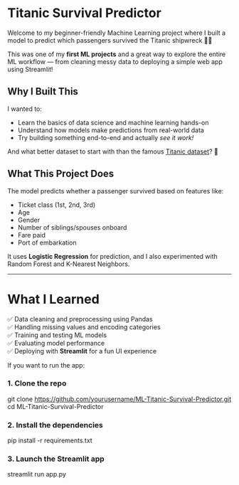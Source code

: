 #  Titanic Survival Predictor

Welcome to my beginner-friendly Machine Learning project where I built a model to predict which passengers survived the Titanic shipwreck 🧠✨

This was one of my **first ML projects** and a great way to explore the entire ML workflow — from cleaning messy data to deploying a simple web app using Streamlit!



##  Why I Built This

I wanted to:
- Learn the basics of data science and machine learning hands-on
- Understand how models make predictions from real-world data
- Try building something end-to-end and actually *see it work!*

And what better dataset to start with than the famous [Titanic dataset](https://www.kaggle.com/c/titanic/data)? 🚢



##  What This Project Does

The model predicts whether a passenger survived based on features like:

- Ticket class (1st, 2nd, 3rd)
- Age
- Gender
- Number of siblings/spouses onboard
- Fare paid
- Port of embarkation

It uses **Logistic Regression** for prediction, and I also experimented with Random Forest and K-Nearest Neighbors.

---

# What I Learned

✅ Data cleaning and preprocessing using Pandas  
✅ Handling missing values and encoding categories  
✅ Training and testing ML models  
✅ Evaluating model performance  
✅ Deploying with **Streamlit** for a fun UI experience




If you want to run the app:

### 1. Clone the repo

git clone https://github.com/yourusername/ML-Titanic-Survival-Predictor.git
cd ML-Titanic-Survival-Predictor

### 2. Install the dependencies
pip install -r requirements.txt

### 3. Launch the Streamlit app
streamlit run app.py


